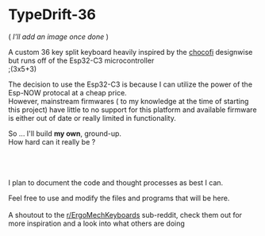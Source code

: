 # TypeDrift-36

( *I'll add an image once done* )

A custom 36 key split keyboard heavily inspired by the [chocofi](https://github.com/pashutk/chocofi) designwise but runs off of the Esp32-C3 microcontroller
<br>;(3x5+3)

The decision to use the Esp32-C3 is because I can utilize the power of the Esp-NOW protocal at a cheap price.
<br>
However, mainstream firmwares ( to my knowledge at the time of starting this project) have little to no support for this platform and available firmware is either out of date or really limited in functionality. 

So ... I'll build **my own**, ground-up.
<br>
How hard can it really be ?

<br>
<br>
<br>
I plan to document the code and thought processes as best I can.

Feel free to use and modify the  files and programs that will be here.
<br>
<br>
A shoutout to the [r/ErgoMechKeyboards](https://www.reddit.com/r/ErgoMechKeyboards/) sub-reddit, check them out for more inspiration and a look into what others are doing

